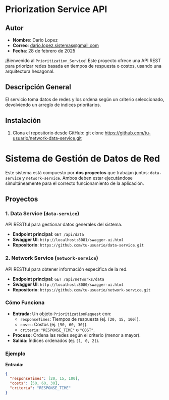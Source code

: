 # Priorization Service API
## Autor
- **Nombre**: Dario Lopez
- **Correo**: dario.lopez.sistemas@gmail.com
- **Fecha**: 28 de febrero de 2025

¡Bienvenido al `Prioritization_Service`! Este proyecto ofrece una API REST para priorizar redes basada en tiempos de respuesta o costos, usando una arquitectura hexagonal.

## Descripción General

El servicio toma datos de redes y los ordena según un criterio seleccionado, devolviendo un arreglo de índices prioritarios.
## Instalación
1. Clona el repositorio desde GitHub:
   git clone https://github.com/tu-usuario/network-data-service.git

# Sistema de Gestión de Datos de Red

Este sistema está compuesto por **dos proyectos** que trabajan juntos: `data-service` y `network-service`. Ambos deben estar ejecutándose simultáneamente para el correcto funcionamiento de la aplicación.

## Proyectos

### 1. Data Service (`data-service`)
API RESTful para gestionar datos generales del sistema.

- **Endpoint principal**: `GET /api/data`
- **Swagger UI**: `http://localhost:8081/swagger-ui.html`
- **Repositorio**: `https://github.com/tu-usuario/data-service.git`

### 2. Network Service (`network-service`)
API RESTful para obtener información específica de la red.

- **Endpoint principal**: `GET /api/networks/data`
- **Swagger UI**: `http://localhost:8080/swagger-ui.html`
- **Repositorio**: `https://github.com/tu-usuario/network-service.git`

### Cómo Funciona

- **Entrada:** Un objeto `PrioritizationRequest` con:
    - `responseTimes`: Tiempos de respuesta (ej. `[20, 15, 100]`).
    - `costs`: Costos (ej. `[50, 60, 30]`).
    - `criteria`: `"RESPONSE_TIME"` o `"COST"`.
- **Proceso:** Ordena las redes según el criterio (menor a mayor).
- **Salida:** Índices ordenados (ej. `[1, 0, 2]`).

### Ejemplo

**Entrada:**
```json
{
  "responseTimes": [20, 15, 100],
  "costs": [50, 60, 30],
  "criteria": "RESPONSE_TIME"
}
